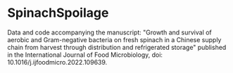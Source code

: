 # SpinachSpoilage
Data and code accompanying the manuscript: "Growth and survival of aerobic and Gram-negative bacteria on fresh spinach in a Chinese supply chain from harvest through distribution and refrigerated storage" published in the International Journal of Food Microbiology, doi: 10.1016/j.ijfoodmicro.2022.109639.

